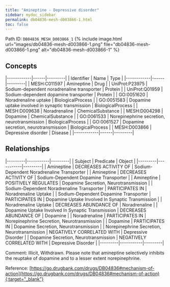 ```yaml
---
title: "Amineptine - Depressive disorder"
sidebar: mydoc_sidebar
permalink: db04836-mesh-d003866-1.html
toc: false 
---
```



Path ID: `DB04836_MESH_D003866_1`
{% include image.html url="images/db04836-mesh-d003866-1.png" file="db04836-mesh-d003866-1.png" alt="db04836-mesh-d003866-1" %}

## Concepts

|------------|------|---------|
| Identifier | Name | Type    |
|------------|------|---------|
| MESH:C011597 | Amineptine | Drug |
| UniProt:P23975 | Sodium-dependent noradrenaline transporter | Protein |
| UniProt:Q01959 | Sodium-dependent dopamine transporter | Protein |
| GO:0051620 | Noradrenaline uptake | BiologicalProcess |
| GO:0051583 | Dopamine uptake involved in synaptic transmission | BiologicalProcess |
| MESH:D009638 | Noradrenaline | ChemicalSubstance |
| MESH:D004298 | Dopamine | ChemicalSubstance |
| GO:0061533 | Norepinephrine secretion, neurotransmission | BiologicalProcess |
| GO:0061527 | Dopamine secretion, neurotransmission | BiologicalProcess |
| MESH:D003866 | Depressive disorder | Disease |
|------------|------|---------|

## Relationships

|---------|-----------|---------|
| Subject | Predicate | Object  |
|---------|-----------|---------|
| Amineptine | DECREASES ACTIVITY OF | Sodium-Dependent Noradrenaline Transporter |
| Amineptine | DECREASES ACTIVITY OF | Sodium-Dependent Dopamine Transporter |
| Amineptine | POSITIVELY REGULATES | Dopamine Secretion, Neurotransmission |
| Sodium-Dependent Noradrenaline Transporter | PARTICIPATES IN | Noradrenaline Uptake |
| Sodium-Dependent Dopamine Transporter | PARTICIPATES IN | Dopamine Uptake Involved In Synaptic Transmission |
| Noradrenaline Uptake | DECREASES ABUNDANCE OF | Noradrenaline |
| Dopamine Uptake Involved In Synaptic Transmission | DECREASES ABUNDANCE OF | Dopamine |
| Noradrenaline | PARTICIPATES IN | Norepinephrine Secretion, Neurotransmission |
| Dopamine | PARTICIPATES IN | Dopamine Secretion, Neurotransmission |
| Norepinephrine Secretion, Neurotransmission | NEGATIVELY CORRELATED WITH | Depressive Disorder |
| Dopamine Secretion, Neurotransmission | NEGATIVELY CORRELATED WITH | Depressive Disorder |
|---------|-----------|---------|

Comment: Illicit, Withdrawn. Please note that amineptine selectively inhibits the reuptake of dopamine and to a lesser extent norepinephrine.

Reference: [https://go.drugbank.com/drugs/DB04836#mechanism-of-action](https://go.drugbank.com/drugs/DB04836#mechanism-of-action){:target="_blank"}